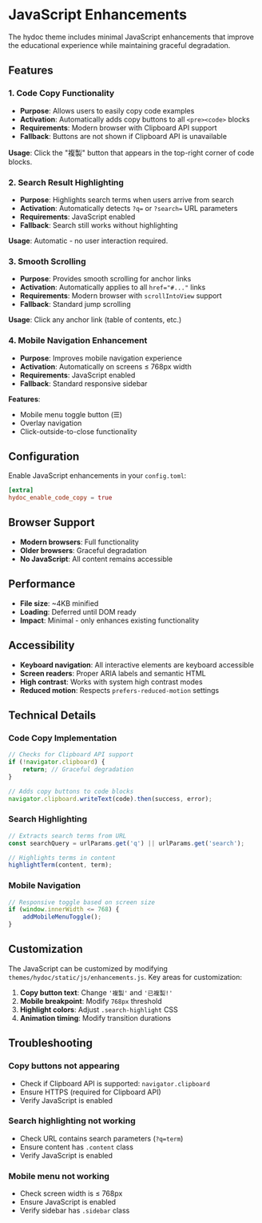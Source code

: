 # JavaScript Enhancements

The hydoc theme includes minimal JavaScript enhancements that improve the educational experience while maintaining graceful degradation.

## Features

### 1. Code Copy Functionality
- **Purpose**: Allows users to easily copy code examples
- **Activation**: Automatically adds copy buttons to all `<pre><code>` blocks
- **Requirements**: Modern browser with Clipboard API support
- **Fallback**: Buttons are not shown if Clipboard API is unavailable

**Usage**: Click the "複製" button that appears in the top-right corner of code blocks.

### 2. Search Result Highlighting
- **Purpose**: Highlights search terms when users arrive from search
- **Activation**: Automatically detects `?q=` or `?search=` URL parameters
- **Requirements**: JavaScript enabled
- **Fallback**: Search still works without highlighting

**Usage**: Automatic - no user interaction required.

### 3. Smooth Scrolling
- **Purpose**: Provides smooth scrolling for anchor links
- **Activation**: Automatically applies to all `href="#..."` links
- **Requirements**: Modern browser with `scrollIntoView` support
- **Fallback**: Standard jump scrolling

**Usage**: Click any anchor link (table of contents, etc.)

### 4. Mobile Navigation Enhancement
- **Purpose**: Improves mobile navigation experience
- **Activation**: Automatically on screens ≤ 768px width
- **Requirements**: JavaScript enabled
- **Fallback**: Standard responsive sidebar

**Features**:
- Mobile menu toggle button (☰)
- Overlay navigation
- Click-outside-to-close functionality

## Configuration

Enable JavaScript enhancements in your `config.toml`:

```toml
[extra]
hydoc_enable_code_copy = true
```

## Browser Support

- **Modern browsers**: Full functionality
- **Older browsers**: Graceful degradation
- **No JavaScript**: All content remains accessible

## Performance

- **File size**: ~4KB minified
- **Loading**: Deferred until DOM ready
- **Impact**: Minimal - only enhances existing functionality

## Accessibility

- **Keyboard navigation**: All interactive elements are keyboard accessible
- **Screen readers**: Proper ARIA labels and semantic HTML
- **High contrast**: Works with system high contrast modes
- **Reduced motion**: Respects `prefers-reduced-motion` settings

## Technical Details

### Code Copy Implementation
```javascript
// Checks for Clipboard API support
if (!navigator.clipboard) {
    return; // Graceful degradation
}

// Adds copy buttons to code blocks
navigator.clipboard.writeText(code).then(success, error);
```

### Search Highlighting
```javascript
// Extracts search terms from URL
const searchQuery = urlParams.get('q') || urlParams.get('search');

// Highlights terms in content
highlightTerm(content, term);
```

### Mobile Navigation
```javascript
// Responsive toggle based on screen size
if (window.innerWidth <= 768) {
    addMobileMenuToggle();
}
```

## Customization

The JavaScript can be customized by modifying `themes/hydoc/static/js/enhancements.js`. Key areas for customization:

1. **Copy button text**: Change `'複製'` and `'已複製!'`
2. **Mobile breakpoint**: Modify `768px` threshold
3. **Highlight colors**: Adjust `.search-highlight` CSS
4. **Animation timing**: Modify transition durations

## Troubleshooting

### Copy buttons not appearing
- Check if Clipboard API is supported: `navigator.clipboard`
- Ensure HTTPS (required for Clipboard API)
- Verify JavaScript is enabled

### Search highlighting not working
- Check URL contains search parameters (`?q=term`)
- Ensure content has `.content` class
- Verify JavaScript is enabled

### Mobile menu not working
- Check screen width is ≤ 768px
- Ensure JavaScript is enabled
- Verify sidebar has `.sidebar` class